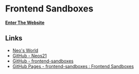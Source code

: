 # Frontend Sandboxes

__[Enter The Website](https://neos21.github.io/frontend-sandboxes/)__


## Links

- [Neo's World](https://neos21.net/)
- [GitHub - Neos21](https://github.com/Neos21/)
- [GitHub - frontend-sandboxes](https://github.com/Neos21/frontend-sandboxes)
- [GitHub Pages - frontend-sandboxes : Frontend Sandboxes](https://neos21.github.io/frontend-sandboxes)
